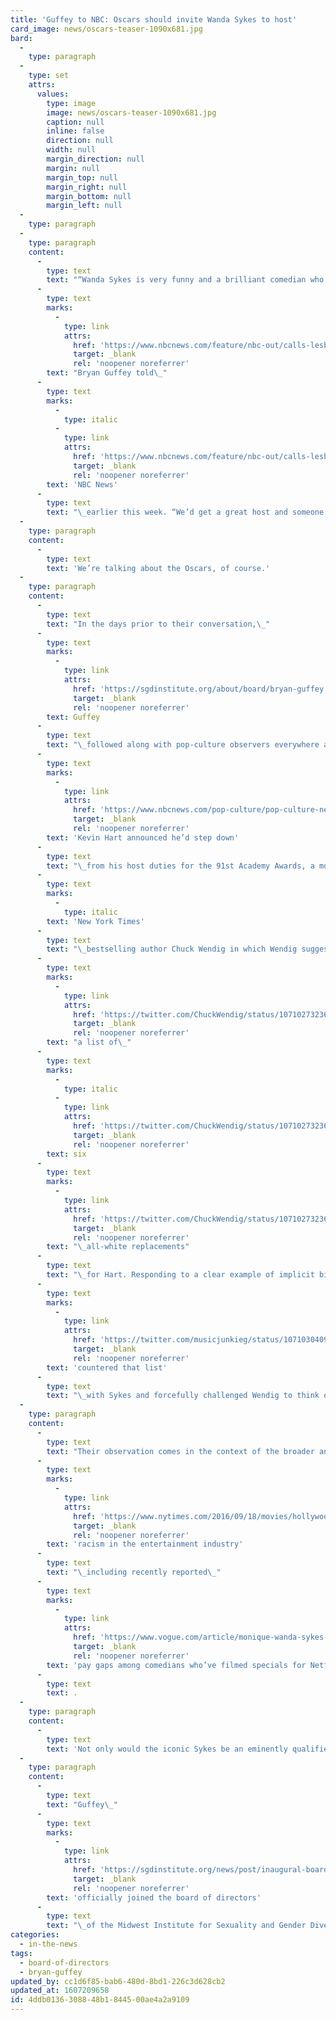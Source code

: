 ```yaml
---
title: 'Guffey to NBC: Oscars should invite Wanda Sykes to host'
card_image: news/oscars-teaser-1090x681.jpg
bard:
  -
    type: paragraph
  -
    type: set
    attrs:
      values:
        type: image
        image: news/oscars-teaser-1090x681.jpg
        caption: null
        inline: false
        direction: null
        width: null
        margin_direction: null
        margin: null
        margin_top: null
        margin_right: null
        margin_bottom: null
        margin_left: null
  -
    type: paragraph
  -
    type: paragraph
    content:
      -
        type: text
        text: "“Wanda Sykes is very funny and a brilliant comedian who also is a Black woman, so it makes a lot of sense for her to be the replacement,” Institute board president\_"
      -
        type: text
        marks:
          -
            type: link
            attrs:
              href: 'https://www.nbcnews.com/feature/nbc-out/calls-lesbian-comic-wanda-sykes-host-oscars-after-kevin-hart-n946561'
              target: _blank
              rel: 'noopener noreferrer'
        text: "Bryan Guffey told\_"
      -
        type: text
        marks:
          -
            type: italic
          -
            type: link
            attrs:
              href: 'https://www.nbcnews.com/feature/nbc-out/calls-lesbian-comic-wanda-sykes-host-oscars-after-kevin-hart-n946561'
              target: _blank
              rel: 'noopener noreferrer'
        text: 'NBC News'
      -
        type: text
        text: "\_earlier this week. “We’d get a great host and someone who is a direct response to the homophobia.”"
  -
    type: paragraph
    content:
      -
        type: text
        text: 'We’re talking about the Oscars, of course.'
  -
    type: paragraph
    content:
      -
        type: text
        text: "In the days prior to their conversation,\_"
      -
        type: text
        marks:
          -
            type: link
            attrs:
              href: 'https://sgdinstitute.org/about/board/bryan-guffey'
              target: _blank
              rel: 'noopener noreferrer'
        text: Guffey
      -
        type: text
        text: "\_followed along with pop-culture observers everywhere as comedian\_"
      -
        type: text
        marks:
          -
            type: link
            attrs:
              href: 'https://www.nbcnews.com/pop-culture/pop-culture-news/oscar-host-kevin-hart-addresses-backlash-over-homophobic-tweets-jokes-n945071'
              target: _blank
              rel: 'noopener noreferrer'
        text: 'Kevin Hart announced he’d step down'
      -
        type: text
        text: "\_from his host duties for the 91st Academy Awards, a move that had came in the wake of popular uproar over recently resurfaced homophobic tweets Hart made over the last decade. As the conversation evolved online, Guffey came across a post from\_"
      -
        type: text
        marks:
          -
            type: italic
        text: 'New York Times'
      -
        type: text
        text: "\_bestselling author Chuck Wendig in which Wendig suggested to his 141K Twitter followers\_"
      -
        type: text
        marks:
          -
            type: link
            attrs:
              href: 'https://twitter.com/ChuckWendig/status/1071027323686789120'
              target: _blank
              rel: 'noopener noreferrer'
        text: "a list of\_"
      -
        type: text
        marks:
          -
            type: italic
          -
            type: link
            attrs:
              href: 'https://twitter.com/ChuckWendig/status/1071027323686789120'
              target: _blank
              rel: 'noopener noreferrer'
        text: six
      -
        type: text
        marks:
          -
            type: link
            attrs:
              href: 'https://twitter.com/ChuckWendig/status/1071027323686789120'
              target: _blank
              rel: 'noopener noreferrer'
        text: "\_all-white replacements"
      -
        type: text
        text: "\_for Hart. Responding to a clear example of implicit bias (and almost certainly covert racism ), Guffey\_"
      -
        type: text
        marks:
          -
            type: link
            attrs:
              href: 'https://twitter.com/musicjunkieg/status/1071030409041977344'
              target: _blank
              rel: 'noopener noreferrer'
        text: 'countered that list'
      -
        type: text
        text: "\_with Sykes and forcefully challenged Wendig to think outside his own box."
  -
    type: paragraph
    content:
      -
        type: text
        text: "Their observation comes in the context of the broader and pervasive pattern of implicit bias and\_"
      -
        type: text
        marks:
          -
            type: link
            attrs:
              href: 'https://www.nytimes.com/2016/09/18/movies/hollywood-separate-and-unequal.html'
              target: _blank
              rel: 'noopener noreferrer'
        text: 'racism in the entertainment industry'
      -
        type: text
        text: "\_including recently reported\_"
      -
        type: text
        marks:
          -
            type: link
            attrs:
              href: 'https://www.vogue.com/article/monique-wanda-sykes-accuse-netflix-racial-gender-pay-gap'
              target: _blank
              rel: 'noopener noreferrer'
        text: 'pay gaps among comedians who’ve filmed specials for Netflix'
      -
        type: text
        text: .
  -
    type: paragraph
    content:
      -
        type: text
        text: 'Not only would the iconic Sykes be an eminently qualified—and hilarious—host, Guffey told NBC’s Gwen Aviles that centering and elevating the voice of a Black, queer woman would help to “rectify the harm done against the LGBTQ community” by Hart’s tweets.'
  -
    type: paragraph
    content:
      -
        type: text
        text: "Guffey\_"
      -
        type: text
        marks:
          -
            type: link
            attrs:
              href: 'https://sgdinstitute.org/news/post/inaugural-board-members'
              target: _blank
              rel: 'noopener noreferrer'
        text: 'officially joined the board of directors'
      -
        type: text
        text: "\_of the Midwest Institute for Sexuality and Gender Diversity in February 2018. They became the president of the board following an election on March 21, 2018."
categories:
  - in-the-news
tags:
  - board-of-directors
  - bryan-guffey
updated_by: cc1d6f85-bab6-480d-8bd1-226c3d628cb2
updated_at: 1607209658
id: 4ddb0136-3088-48b1-8445-00ae4a2a9109
---
```

